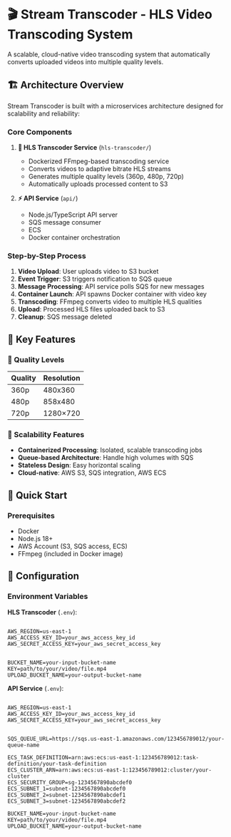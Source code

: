 # 🎬 Stream Transcoder - HLS Video Transcoding System

A scalable, cloud-native video transcoding system that automatically converts uploaded videos into multiple quality levels.

## 🏗️ Architecture Overview

Stream Transcoder is built with a microservices architecture designed for scalability and reliability:

### Core Components

1. **🐳 HLS Transcoder Service** (`hls-transcoder/`)

   - Dockerized FFmpeg-based transcoding service
   - Converts videos to adaptive bitrate HLS streams
   - Generates multiple quality levels (360p, 480p, 720p)
   - Automatically uploads processed content to S3

2. **⚡ API Service** (`api/`)

   - Node.js/TypeScript API server
   - SQS message consumer
   - ECS
   - Docker container orchestration

### Step-by-Step Process

1. **Video Upload**: User uploads video to S3 bucket
2. **Event Trigger**: S3 triggers notification to SQS queue
3. **Message Processing**: API service polls SQS for new messages
4. **Container Launch**: API spawns Docker container with video key
5. **Transcoding**: FFmpeg converts video to multiple HLS qualities
6. **Upload**: Processed HLS files uploaded back to S3
7. **Cleanup**: SQS message deleted

## 🎯 Key Features

### 🔧 Quality Levels

| Quality | Resolution |
| ------- | ---------- |
| 360p    | 480x360    |
| 480p    | 858x480    |
| 720p    | 1280×720   |

### 🚀 Scalability Features

- **Containerized Processing**: Isolated, scalable transcoding jobs
- **Queue-based Architecture**: Handle high volumes with SQS
- **Stateless Design**: Easy horizontal scaling
- **Cloud-native**: AWS S3, SQS integration, AWS ECS

## 🚀 Quick Start

### Prerequisites

- Docker
- Node.js 18+
- AWS Account (S3, SQS access, ECS)
- FFmpeg (included in Docker image)

## 📝 Configuration

### Environment Variables

**HLS Transcoder** (`.env`):

```env

AWS_REGION=us-east-1
AWS_ACCESS_KEY_ID=your_aws_access_key_id
AWS_SECRET_ACCESS_KEY=your_aws_secret_access_key


BUCKET_NAME=your-input-bucket-name
KEY=path/to/your/video/file.mp4
UPLOAD_BUCKET_NAME=your-output-bucket-name
```

**API Service** (`.env`):

```env

AWS_REGION=us-east-1
AWS_ACCESS_KEY_ID=your_aws_access_key_id
AWS_SECRET_ACCESS_KEY=your_aws_secret_access_key


SQS_QUEUE_URL=https://sqs.us-east-1.amazonaws.com/123456789012/your-queue-name

ECS_TASK_DEFINITION=arn:aws:ecs:us-east-1:123456789012:task-definition/your-task-definition
ECS_CLUSTER_ARN=arn:aws:ecs:us-east-1:123456789012:cluster/your-cluster
ECS_SECURITY_GROUP=sg-1234567890abcdef0
ECS_SUBNET_1=subnet-1234567890abcdef0
ECS_SUBNET_2=subnet-1234567890abcdef1
ECS_SUBNET_3=subnet-1234567890abcdef2

BUCKET_NAME=your-input-bucket-name
KEY=path/to/your/video/file.mp4
UPLOAD_BUCKET_NAME=your-output-bucket-name
```

